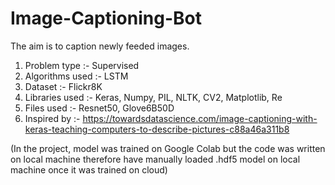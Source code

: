 # Image-Captioning-Bot

The aim is to caption newly feeded images.

1. Problem type :- Supervised 
2. Algorithms used :- LSTM
3. Dataset :- Flickr8K
4. Libraries used :- Keras, Numpy, PIL, NLTK, CV2, Matplotlib, Re
5. Files used :- Resnet50, Glove6B50D
5. Inspired by :- https://towardsdatascience.com/image-captioning-with-keras-teaching-computers-to-describe-pictures-c88a46a311b8

(In the project, model was trained on Google Colab but the code was written on local machine therefore have manually loaded .hdf5 model on local machine once it was trained on cloud)
